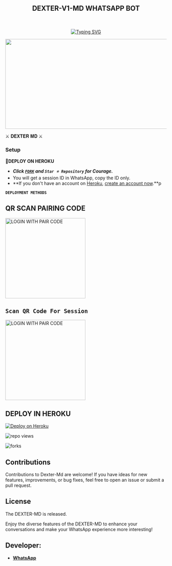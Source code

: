 
## <p align="center"> DEXTER-V1-MD WHATSAPP BOT
<br>

<p align="center"><a href="https://git.io/typing-svg"><img src="https://readme-typing-svg.demolab.com?font=EB+Garamond&weight=800&size=28&duration=4000&pause=1000&random=false&width=435&lines=WELCOME+TO+THE+DEXTER-V1-MD;MULTI-DEVICE+WHATSAPP+BOT;DEVELOPED+BY+DEXTER;RELEASED+DATE+24%2F03%2F2024." alt="Typing SVG" /></a>
</p>


<img src="https://telegra.ph/file/7d08ef891cbe7d31e682b.jpg" width="540" height="280" />
</p>         ⚔ 𝐃𝐄𝐗𝐓𝐄𝐑 𝐌𝐃 ⚔

### Setup

**📌DEPLOY ON HEROKU**
   - ***Click [`FORK`](https://github.com/Purnageethanajana/DEXTER-V1-MD/fork) and `Star ⭐ Repository` for Courage.***
   - You will get a session ID in WhatsApp, copy the ID only.
   - **If you don't have an account on [Heroku](https://signup.heroku.com/), [create an account now](https://signup.heroku.com/).**p
</p>

**`DEPLOYMENT METHODS`**

## QR SCAN PAIRING CODE

<a href="https://dexter-md-pair-code-2535d3cf470f.herokuapp.com/"><img src="https://img.shields.io/badge/LOGIN%20WITH-PAIR%20CODE-blue" alt="LOGIN WITH PAIR CODE" width="250"></a>

## `Scan QR Code For Session`

<a href="https://dexter--7-62f45bcdac73.herokuapp.com/"><img src="https://img.shields.io/badge/LOGIN%20WITH-QR%20CODE-blue" alt="LOGIN WITH PAIR CODE" width="250"></a>
## DEPLOY IN HEROKU

 [![Deploy on Heroku](https://www.herokucdn.com/deploy/button.svg)](https://dashboard.heroku.com/new?template=https://github.com/Purnageethanajana/DEXTER-V1-MD/)

   </details>
</P>

![repo views](https://hits.seeyoufarm.com/api/count/incr/badge.svg?url=https%3A%2F%2Fgithub.com%2FPurnageethanjana%2FDEXTER-V1-MD&count_bg=%2379C83D&title_bg=%23555555&icon=gitpod.svg&icon_color=%23E7E7E7&title=Views&edge_flat=false)

![forks](https://img.shields.io/github/forks/Purnageethanjana/DEXTER-V1-MD?label=Forks&style=social)



## Contributions

Contributions to Dexter-Md are welcome! If you have ideas for new features, improvements, or bug fixes, feel free to open an issue or submit a pull request.

## License

The DEXTER-MD is released.

Enjoy the diverse features of the DEXTER-MD  to enhance your conversations and make your WhatsApp experience more interesting!

## Developer:
- [**WhatsApp**](https://wa.me/94789958225)

